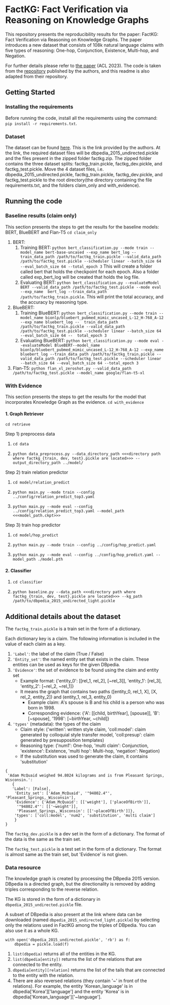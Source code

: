 # FactKG: Fact Verification via Reasoning on Knowledge Graphs
This repository presents the reproducibility results for the paper: FactKG: Fact Verification via Reasoning on Knowledge Graphs. The paper introduces a new dataset that consists of 108k natural language claims with five types of reasoning: One-hop, Conjunction, Existence, Multi-hop, and Negation.

For further details please refer to [the paper](https://arxiv.org/abs/2305.06590) (ACL 2023). The code is taken from the [repository](https://github.com/jiho283/FactKG/tree/main) published by the authors, and this readme is also adapted from their repository.

## Getting Started
### Installing the requirements
Before running the code, install all the requirements using the command: ```pip install -r requirements.txt```. 
### Dataset
The dataset can be found [here](https://drive.google.com/drive/folders/1q0_MqBeGAp5_cBJCBf_1alYaYm14OeTk?usp=share_link). This is the link provided by the authors. At the link, the required dataset files will be dbpedia_2015_undirected.pickle and the files present in the zipped folder factkg.zip. The zipped folder contains the three dataset splits: factkg_train.pickle, factkg_dev.pickle, and factkg_test.pickle. Move the 4 dataset files, i.e. dbpedia_2015_undirected.pickle, factkg_train.pickle, factkg_dev.pickle, and factkg_test.pickle to the root directory(the directory containing the file requirements.txt, and the folders claim_only and with_evidence). 

## Running the code
### Baseline results (claim only)
This section presents the steps to get the results for the baseline models: BERT, BlueBERT and Flan-T5
```cd claim_only```
1. BERT: 
    1. Training BERT: ```python bert_classification.py --mode train --model_name bert-base-uncased --exp_name bert_log --train_data_path /path/to/factkg_train.pickle --valid_data_path /path/to/factkg_test.pickle --scheduler linear --batch_size 64 --eval_batch_size 64 --total_epoch 3``` This will create a folder called bert that holds the checkpoint for each epoch. Also a folder called exp_bert_log will be created that holds the log file.
    2. Evaluating BERT: ```python bert_classification.py --evaluateModel BERT --valid_data_path /path/to/factkg_test.pickle --mode eval --exp_name 
                           bert_log --train_data_path /path/to/factkg_train.pickle```. This will print the total accuracy, and the accuracy by reasoning type.
2. BlueBERT:
    1. Training BlueBERT: ```python bert_classification.py --mode train --model_name bionlp/bluebert_pubmed_mimic_uncased_L-12_H-768_A-12 --exp_name bluebert_log -- 
                          train_data_path /path/to/factkg_train.pickle --valid_data_path /path/to/factkg_test.pickle --scheduler linear --batch_size 64 --eval_batch_size 64 -- 
                           total_epoch 3```
    2. Evaluating BlueBERT: ```python bert_classification.py --mode eval --evaluateModel BlueBERT--model_name bionlp/bluebert_pubmed_mimic_uncased_L-12_H-768_A-12 --exp_name 
                            bluebert_log --train_data_path /path/to/factkg_train.pickle --valid_data_path /path/to/factkg_test.pickle --scheduler linear --batch_size 64 --eval_batch_size 64 --total_epoch 3```
3. Flan-T5: ```python flan_xl_zeroshot.py --valid_data_path /path/to/factkg_test.pickle --model_name google/flan-t5-xl```

### With Evidence
This section presents the steps to get the results for the model that incorporates Knowledge Graph as the evidence.
```cd with_evidence```

#### 1. Graph Retriever

```cd retrieve```

Step 1) preprocess data

1. ```cd data```

2. ```python data_preprocess.py --data_directory_path <<<directory path where factkg_{train, dev, test}.pickle are located>>> --output_directory_path ../model/```


Step 2) train relation predictor

1. ```cd model/relation_predict```

2. ```python main.py --mode train --config ../config/relation_predict_top3.yaml```

3. ```python main.py --mode eval --config ../config/relation_predict_top3.yaml --model_path <<<model_path.ckpt>>>```

Step 3) train hop predictor

1. ```cd model/hop_predict```

2. ```python main.py --mode train --config ../config/hop_predict.yaml```

3. ```python main.py --mode eval --config ../config/hop_predict.yaml --model_path ./model.pth```

#### 2. Classifier

1. ```cd classifier```

2. ```python baseline.py --data_path <<<directory path where factkg_{train, dev, test}.pickle are located>>> --kg_path /path/to/dbpedia_2015_undirected_light.pickle```


## Additional details about the dataset
The ```factkg_train.pickle``` is a train set in the form of a dictionary.

Each dictionary key is a claim. The following information is included in the value of each claim as a key.
1) ```'Label'```: the label of the claim (True / False)
2) ```'Entity_set'```: the named entity set that exists in the claim. These entities can be used as keys for the given DBpedia.
3) ```'Evidence'```: the set of evidence to be found using the claim and entity set
   * Example format: {'entity_0': [[rel_1, rel_2], [~rel_3]], 'entity_1': [rel_3], 'entity_2': [~rel_2, ~rel_1]}
   * It means the graph that contains two paths ([entity_0, rel_1, X], [X, rel_2, entity_2]) and (entity_1, rel_3, entity_0)
      * Example claim: A's spouse is B and his child is a person who was born in 1998.
      * Corresponding evidence: {'A': [[child, birthYear], [spouse]], 'B': [~spouse], '1998': [~birthYear, ~child]}
4) ```'types'``` (metadata): the types of the claim 
   * Claim style: ('written': written style claim, 'coll:model': claim generated by colloquial style transfer model, 'coll:presup': claim generated by presupposition templates)
   * Reasoning type: ('num1': One-hop, 'multi claim': Conjunction, 'existence': Existence, 'multi hop': Multi-hop, 'negation': Negation)
   * If the substitution was used to generate the claim, it contains 'substitution'
```
{
 'Adam McQuaid weighed 94.8024 kilograms and is from Pleasant Springs, Wisconsin.': 
   {
   'Label': [False],
    'Entity_set': ['Adam_McQuaid', '"94802.4"', 'Pleasant_Springs,_Wisconsin'],
    'Evidence': {'Adam_McQuaid': [['weight'], ['placeOfBirth']],
     '"94802.4"': [['~weight']],
     'Pleasant_Springs,_Wisconsin': [['~placeOfBirth']]},
    'types': ['coll:model', 'num2', 'substitution', 'multi claim']
    }
}
```

The ```factkg_dev.pickle``` is a dev set in the form of a dictionary. The format of the data is the same as the train set.

The ```factkg_test.pickle``` is a test set in the form of a dictionary. The format is almost same as the train set, but 'Evidence' is not given.

### Data resource
The knowledge graph is created by processing the DBpedia 2015 version. DBpedia is a directed graph, but the directionality is removed by adding triples corresponding to the reverse relation.

The KG is stored in the form of a dictionary in ```dbpedia_2015_undirected.pickle``` file. 

A subset of DBpedia is also present at the link where data can be downloaded (named ```dbpedia_2015_undirected_light.pickle```) by selecting only the relations used in FactKG among the triples of DBpedia. You can also use it as a whole KG.


```
with open('dbpedia_2015_undirected.pickle', 'rb') as f:
    dbpedia = pickle.load(f)
```
1) ```list(dbpedia)``` returns all of the entities in the KG.
2) ```list(dbpedia[entity])``` returns the list of the relations that are connected to the entity.
3) ```dbpedia[entity][relation]``` returns the list of the tails that are connected to the entity with the relation.
4) There are also reversed relations (they contain '~' in front of the relations). For example, the entity 'Korean_language' is in dbpedia['Korea']['language'] and the entity 'Korea' is in dbpedia['Korean_language']['~language'].


